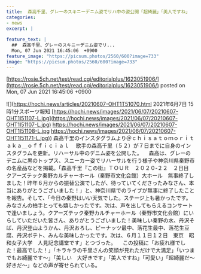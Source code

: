 ```yaml
---
title:  森高千里、グレーのスキニーデニム姿でリハ中の姿公開「超綺麗」「美人ですね」  
categories:
- news
excerpt: |
  
feature_text: |
  ##  森高千里、グレーのスキニーデニム姿でリ...
  Mon, 07 Jun 2021 16:45:06  +0900
feature_image: "https://picsum.photos/2560/600?image=733"
image: "https://picsum.photos/2560/600?image=733"
---
```


[https://rosie.5ch.net/test/read.cgi/editorialplus/1623051906/](https://rosie.5ch.net/test/read.cgi/editorialplus/1623051906/)
posted on Mon, 07 Jun 2021 16:45:06  +0900

<!--more-->

![](https://hochi.news/articles/20210607-OHT1T51070.html 2021年6月7日 15時1分スポーツ報知 [https://hochi.news/images/2021/06/07/20210607-OHT1I51107-L.jpg](https://hochi.news/images/2021/06/07/20210607-OHT1I51107-L.jpg) https://hochi.news/images/2021/06/07/20210607-OHT1I51108-L.jpg [https://hochi.news/images/2021/06/07/20210607-OHT1I51171-L.jpg)](https://hochi.news/images/2021/06/07/20210607-OHT1I51171-L.jpg)) 森高千里のインスタグラムより＠ｃｈｉｓａｔｏｍｏｒｉｔａｋａ＿ｏｆｆｉｃｉａｌ 　歌手の森高千里（５２）が７日までに自身のインスタグラムを更新。リハーサル中のデニム姿を公開した。 　森高は、グレーのデニムに黒のトップス、スニーカー姿でリハーサルを行う様子や神奈川県秦野市の名産品などを掲載。「森高千里『この街』ＴＯＵＲ　２０２０‐２２　２日目　クアーズテック秦野カルチャーホール（秦野市文化会館）大ホール　無事終了しました！昨年６月からの振替公演でしたが、待っていてくださったみなさん、本当にありがとうございました！」と、神奈川県でのライブが無事に終了したことを報告。そして、「今日の秦野はいい天気でした。ステージ上も暑かったです。みなさんの拍手とっても嬉しかったです。次は、声を出してもらえるコンサートで逢いましょう。クアーズテック秦野カルチャーホール（秦野市文化会館）にいらしていただいた皆さん、ありがとうございました！美味しい秦野の水、丹沢そば、丹沢登山ようかん、丹沢おろし、ピーナッツ最中、落花生最中、落花生豆腐、丹沢ポテト、みんな美味しかったです。次は、６月１１日１２日　東京　昭和女子大学　人見記念講堂です」とつづった。 　この投稿に「お疲れ様でした！最高でした！」「キラキラの千里さんの笑顔が見れただけで大満足」「いつまでもお綺麗です〜」「美しい　大好きです」「美人ですね」「可愛い」「超綺麗だ〜好きだ〜」などの声が寄せられている。
